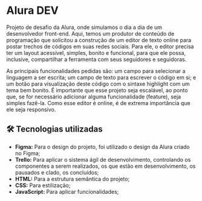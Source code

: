 # Alura DEV

Projeto de desafio da Alura, onde simulamos o dia a dia de um desenvolvedor front-end.
Aqui, temos um produtor de conteúdo de programação que solicitou a construção de um editor de texto online para postar trechos de códigos em suas redes sociais. Para ele, o editor precisa ter um layout acessível, simples, bonito e funcional, para que ele possa, inclusive, compartilhar a ferramenta com seus seguidores e seguidoras.

As principais funcionalidades pedidas são: um campo para selecionar a linguagem a ser escrita; um campo de texto para escrever o código em si; e um botão para visualização deste código com o sintaxe highlight com um tema bem bonito. É importante que esse projeto seja escalável, ao ponto que, se for necessário adicionar alguma funcionalidade (feature), seja simples fazê-la. Como esse editor é online, é de extrema importância que ele seja responsivo.


## 🛠 Tecnologias utilizadas
- __Figma:__ Para o design do projeto, foi utilizado o design da Alura criado no Figma;
- __Trello:__ Para aplicar o sistema ágil de desenvolvimento, controlando os componentes a serem realizados, os que estão em desenvolvimento, os pausados e clado, os concluídos;
- __HTML:__ Para a estrutura semântica do projeto;
- __CSS:__ Para estilização;
- __JavaScript:__ Para aplicar funcionalidades;
